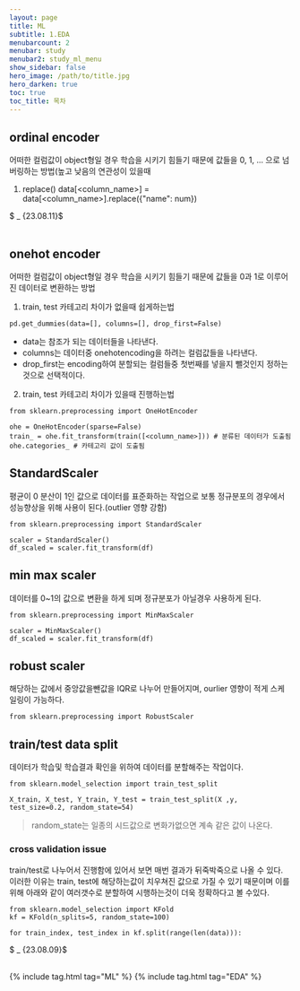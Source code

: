 ```yaml
---
layout: page
title: ML
subtitle: 1.EDA
menubarcount: 2
menubar: study
menubar2: study_ml_menu
show_sidebar: false
hero_image: /path/to/title.jpg
hero_darken: true
toc: true
toc_title: 목차
---
```


## ordinal encoder
어떠한 컬럼값이 object형일 경우 학습을 시키기 힘들기 때문에 값들을 0, 1, ... 으로 넘버링하는 방법(높고 낮음의 연관성이 있을때

1. replace()
data[<column_name>] = data[<column_name>].replace({"name": num})

$ _ {23.08.11}$<br/><br/>

## onehot encoder
어떠한 컬럼값이 object형일 경우 학습을 시키기 힘들기 때문에 값들을 0과 1로 이루어진 데이터로 변환하는 방법

1. train, test 카테고리 차이가 없을때 쉽게하는법  
```
pd.get_dummies(data=[], columns=[], drop_first=False)
```
* data는 참조가 되는 데이터들을 나타낸다.
* columns는 데이터중 onehotencoding을 하려는 컬럼값들을 나타낸다.
* drop_first는 encoding하여 분할되는 컬럼들중 첫번째를 넣을지 뺄것인지 정하는것으로 선택적이다.

2. train, test 카테고리 차이가 있을때 진행하는법  

```
from sklearn.preprocessing import OneHotEncoder

ohe = OneHotEncoder(sparse=False)
train_ = ohe.fit_transform(train([<column_name>])) # 분류된 데이터가 도출됨
ohe.categories_ # 카테고리 값이 도출됨
```

## StandardScaler
평균이 0 분산이 1인 값으로 데이터를 표준화하는 작업으로 보통 정규분포의 경우에서 성능향상을 위해 사용이 된다.(outlier 영향 강함)
```
from sklearn.preprocessing import StandardScaler

scaler = StandardScaler()
df_scaled = scaler.fit_transform(df)
```

## min max scaler
데이터를 0~1의 값으로 변환을 하게 되며 정규분포가 아닐경우 사용하게 된다.
```
from sklearn.preprocessing import MinMaxScaler

scaler = MinMaxScaler()
df_scaled = scaler.fit_transform(df)
```

## robust scaler
해당하는 값에서 중앙값을뺀값을 IQR로 나누어 만들어지며, ourlier 영향이 적게 스케일링이 가능하다.
```
from sklearn.preprocessing import RobustScaler

```

## train/test data split
데이터가 학습및 학습결과 확인을 위하여 데이터를 분할해주는 작업이다.

```
from sklearn.model_selection import train_test_split

X_train, X_test, Y_train, Y_test = train_test_split(X ,y, test_size=0.2, random_state=54)
```
> random_state는 일종의 시드값으로 변화가없으면 계속 같은 값이 나온다.

### cross validation issue
train/test로 나누어서 진행함에 있어서 보면 매번 결과가 뒤죽박죽으로 나올 수 있다. 이러한 이유는 train, test에 해당하는값이 치우쳐진 값으로 가질 수 있기 때문이며 이를 위해 아래와 같이 여러갯수로 분할하여 시행하는것이 더욱 정확하다고 볼 수있다.

```
from sklearn.model_selection import KFold
kf = KFold(n_splits=5, random_state=100)

for train_index, test_index in kf.split(range(len(data))):
```

$ _ {23.08.09}$<br/><br/>



{% include tag.html tag="ML" %}  {% include tag.html tag="EDA" %}